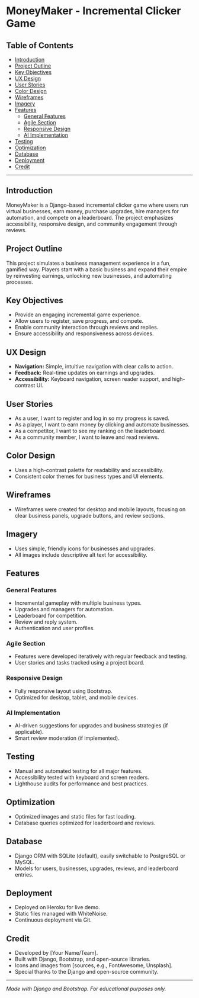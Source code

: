 # MoneyMaker - Incremental Clicker Game

## Table of Contents

- [Introduction](#introduction)
- [Project Outline](#project-outline)
- [Key Objectives](#key-objectives)
- [UX Design](#ux-design)
- [User Stories](#user-stories)
- [Color Design](#color-design)
- [Wireframes](#wireframes)
- [Imagery](#imagery)
- [Features](#features)
  - [General Features](#general-features)
  - [Agile Section](#agile-section)
  - [Responsive Design](#responsive-design)
  - [AI Implementation](#ai-implementation)
- [Testing](#testing)
- [Optimization](#optimization)
- [Database](#database)
- [Deployment](#deployment)
- [Credit](#credit)

---

## Introduction

MoneyMaker is a Django-based incremental clicker game where users run virtual businesses, earn money, purchase upgrades, hire managers for automation, and compete on a leaderboard. The project emphasizes accessibility, responsive design, and community engagement through reviews.

## Project Outline

This project simulates a business management experience in a fun, gamified way. Players start with a basic business and expand their empire by reinvesting earnings, unlocking new businesses, and automating processes.

## Key Objectives

- Provide an engaging incremental game experience.
- Allow users to register, save progress, and compete.
- Enable community interaction through reviews and replies.
- Ensure accessibility and responsiveness across devices.

## UX Design

- **Navigation:** Simple, intuitive navigation with clear calls to action.
- **Feedback:** Real-time updates on earnings and upgrades.
- **Accessibility:** Keyboard navigation, screen reader support, and high-contrast UI.

## User Stories

- As a user, I want to register and log in so my progress is saved.
- As a player, I want to earn money by clicking and automate businesses.
- As a competitor, I want to see my ranking on the leaderboard.
- As a community member, I want to leave and read reviews.

## Color Design

- Uses a high-contrast palette for readability and accessibility.
- Consistent color themes for business types and UI elements.

## Wireframes

- Wireframes were created for desktop and mobile layouts, focusing on clear business panels, upgrade buttons, and review sections.

## Imagery

- Uses simple, friendly icons for businesses and upgrades.
- All images include descriptive alt text for accessibility.

## Features

### General Features

- Incremental gameplay with multiple business types.
- Upgrades and managers for automation.
- Leaderboard for competition.
- Review and reply system.
- Authentication and user profiles.

### Agile Section

- Features were developed iteratively with regular feedback and testing.
- User stories and tasks tracked using a project board.

### Responsive Design

- Fully responsive layout using Bootstrap.
- Optimized for desktop, tablet, and mobile devices.

### AI Implementation

- AI-driven suggestions for upgrades and business strategies (if applicable).
- Smart review moderation (if implemented).

## Testing

- Manual and automated testing for all major features.
- Accessibility tested with keyboard and screen readers.
- Lighthouse audits for performance and best practices.

## Optimization

- Optimized images and static files for fast loading.
- Database queries optimized for leaderboard and reviews.

## Database

- Django ORM with SQLite (default), easily switchable to PostgreSQL or MySQL.
- Models for users, businesses, upgrades, reviews, and leaderboard entries.

## Deployment

- Deployed on Heroku for live demo.
- Static files managed with WhiteNoise.
- Continuous deployment via Git.

## Credit

- Developed by [Your Name/Team].
- Built with Django, Bootstrap, and open-source libraries.
- Icons and images from [sources, e.g., FontAwesome, Unsplash].
- Special thanks to the Django and open-source community.

---

*Made with Django and Bootstrap. For educational purposes only.*